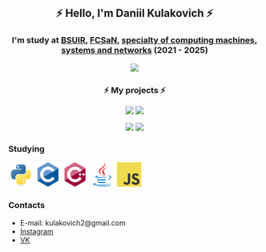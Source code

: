<div align="center">
    <h2> ⚡️ Hello, I'm Daniil Kulakovich ⚡️ </h2>
    <h3> I'm study at <a href="https://www.bsuir.by">BSUIR</a>, <a href="https://www.bsuir.by/ru/fksis">FCSaN</a>, <a href="https://www.bsuir.by/ru/kaf-evm">specialty of computing machines, systems and networks</a> (2021 - 2025) </h3>
</div>
<div>
    <p align="center">
        <img src="https://github-readme-stats.vercel.app/api/top-langs/?username=DanikKul&layout=compact&theme=onedark&langs_count=6&hide_border=true)">
    </p>
</div>
<div>
    <h3 align="center">⚡️ My projects ⚡️</h3>
    <p align="center">
        <a href="https://github.com/DanikKul/RotMac"><img src="https://github-readme-stats.vercel.app/api/pin/?username=DanikKul&repo=RotMac&theme=onedark&hide_border=true"></a>
        <a href="https://github.com/DanikKul/Tic-Tac-Toe"><img src="https://github-readme-stats.vercel.app/api/pin/?username=DanikKul&repo=Tic-Tac-Toe&theme=onedark&hide_border=true"></a>
    </p>
    <p align="center">
        <a href="https://github.com/DanikKul/Hanoi-in-Console"><img src="https://github-readme-stats.vercel.app/api/pin/?username=DanikKul&repo=Hanoi-in-Console&theme=onedark&hide_border=true"></a>
        <a href="https://github.com/DanikKul/Sorts-Visualisation"><img src="https://github-readme-stats.vercel.app/api/pin/?username=DanikKul&repo=Sorts-Visualisation&theme=onedark&hide_border=true"></a>
    </p>
</div>
<h3>Studying</h3>
<p>
    <a href="https://www.python.org/"><img alt="Python", width=50, height=50, src="https://github.com/devicons/devicon/blob/master/icons/python/python-original.svg"></a>
    <a href="https://en.wikipedia.org/wiki/C_(programming_language)"><img alt="C", width=50, height=50, src="https://github.com/devicons/devicon/blob/master/icons/c/c-original.svg"></a>
    <a href="https://en.wikipedia.org/wiki/C%2B%2B"><img alt="C++", width=50, height=50, src="https://github.com/devicons/devicon/blob/master/icons/cplusplus/cplusplus-original.svg"></a>
    <a href="https://www.oracle.com/java/"><img alt="Java", width=50, height=50, src="https://github.com/devicons/devicon/blob/master/icons/java/java-original.svg"></a>
    <a href="https://developer.mozilla.org/ru/docs/Web/JavaScript"><img alt="JavaScript", width=50, height=50, src="https://github.com/devicons/devicon/blob/master/icons/javascript/javascript-original.svg"></a>
</p>
<h3>Contacts</h3>
<ul>
    <li>E-mail: kulakovich2@gmail.com</li>
    <li><a href="https://www.instagram.com/danikkul24/">Instagram</a></li>
    <li><a href="https://vk.com/atlantjc">VK</a></li>
